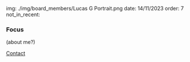 img: ./img/board_members/Lucas G Portrait.png
date: 14/11/2023
order: 7
not_in_recent:

### Focus

(about me?)

<a href=".">Contact</a>